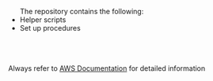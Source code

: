 <ul>The repository contains the following:
<li>Helper scripts</li>
<li>Set up procedures</li>
</ul>
<br><br><br>
Always refer to <a href="https://docs.aws.amazon.com/">AWS Documentation</a> for detailed information
